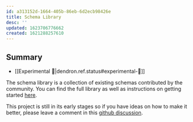 ```yaml
---
id: a313152d-1664-405b-86eb-6d2ecb98426e
title: Schema Library
desc: ''
updated: 1623706776662
created: 1621288257610
---
```


## Summary
- [[Experimental 🧪|dendron.ref.status#experimental-🧪]]

The schema library is a collection of existing schemas contributed by the community. You can find the full library as well as instructions on getting started [here](https://github.com/dendronhq/schema-library).

This project is still in its early stages so if you have ideas on how to make it better, please leave a comment in this [github discussion](https://github.com/dendronhq/dendron/discussions/735).
